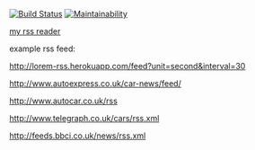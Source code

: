 [![Build Status](https://travis-ci.com/rexemtoxa/project-lvl3-s390.svg?branch=master)](https://travis-ci.com/rexemtoxa/project-lvl3-s390)
[![Maintainability](https://api.codeclimate.com/v1/badges/05eefd3f46e12d75032e/maintainability)](https://codeclimate.com/github/rexemtoxa/project-lvl3-s390/maintainability)

[my rss reader](http://rss-reader-ar.surge.sh/)

example rss feed:

http://lorem-rss.herokuapp.com/feed?unit=second&interval=30

http://www.autoexpress.co.uk/car-news/feed/

http://www.autocar.co.uk/rss

http://www.telegraph.co.uk/cars/rss.xml

http://feeds.bbci.co.uk/news/rss.xml